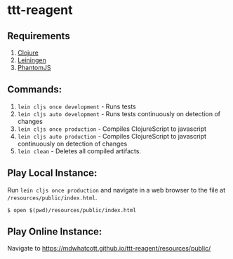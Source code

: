# ttt-reagent

## Requirements

1. [Clojure](https://clojure.org/)
1. [Leiningen](https://leiningen.org/)
1. [PhantomJS](https://phantomjs.org/)


## Commands:

1. `lein cljs once development` - Runs tests
1. `lein cljs auto development` - Runs tests continuously on detection of changes
1. `lein cljs once production` - Compiles ClojureScript to javascript
1. `lein cljs auto production` - Compiles ClojureScript to javascript continuously on detection of changes
1. `lein clean` - Deletes all compiled artifacts.

## Play Local Instance:

Run `lein cljs once production` and navigate in a web browser to the file at `/resources/public/index.html`.

```
$ open $(pwd)/resources/public/index.html
```

## Play Online Instance:

Navigate to https://mdwhatcott.github.io/ttt-reagent/resources/public/

